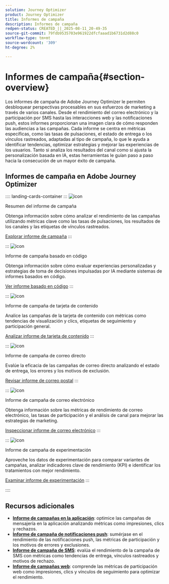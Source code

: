 ```yaml
---
solution: Journey Optimizer
product: Journey Optimizer
title: Informes de campaña
description: Informes de campaña
redpen-status: CREATED_||_2025-08-11_20-49-35
source-git-commit: 79fdb9535703e961922dfcfaaad1b6731d2d88c0
workflow-type: tm+mt
source-wordcount: '309'
ht-degree: 2%

---
```



# Informes de campaña{#section-overview}

Los informes de campaña de Adobe Journey Optimizer le permiten desbloquear perspectivas procesables en sus esfuerzos de marketing a través de varios canales. Desde el rendimiento del correo electrónico y la participación por SMS hasta las interacciones web y las notificaciones push, estos informes proporcionan una imagen clara de cómo responden las audiencias a las campañas. Cada informe se centra en métricas específicas, como las tasas de pulsaciones, el estado de entrega o los vínculos rastreados, adaptadas al tipo de campaña, lo que le ayuda a identificar tendencias, optimizar estrategias y mejorar las experiencias de los usuarios. Tanto si analiza los resultados del canal como si ajusta la personalización basada en IA, estas herramientas le guían paso a paso hacia la consecución de un mayor éxito de campaña.

## Informes de campaña en Adobe Journey Optimizer

:::: landing-cards-container
:::
![icon](https://cdn.experienceleague.adobe.com/icons/chart-line.svg)

Resumen del informe de campaña

Obtenga información sobre cómo analizar el rendimiento de las campañas utilizando métricas clave como las tasas de pulsaciones, los resultados de los canales y las etiquetas de vínculos rastreados.

[Explorar informe de campaña](../using/reports/campaign-global-report-cja.md)
:::

:::
![icon](https://cdn.experienceleague.adobe.com/icons/code-branch.svg)

Informe de campaña basado en código

Obtenga información sobre cómo evaluar experiencias personalizadas y estrategias de toma de decisiones impulsadas por IA mediante sistemas de informes basados en código.

[Ver informe basado en código](../using/reports/campaign-global-report-cja-code.md)
:::

:::
![icon](https://cdn.experienceleague.adobe.com/icons/list-check.svg)

Informe de campaña de tarjeta de contenido

Analice las campañas de la tarjeta de contenido con métricas como tendencias de visualización y clics, etiquetas de seguimiento y participación general.

[Analizar informe de tarjeta de contenido](../using/reports/campaign-global-report-cja-content.md)
:::

:::
![icon](https://cdn.experienceleague.adobe.com/icons/envelope.svg)

Informe de campaña de correo directo

Evalúe la eficacia de las campañas de correo directo analizando el estado de entrega, los errores y los motivos de exclusión.

[Revisar informe de correo postal](../using/reports/campaign-global-report-cja-direct.md)
:::

:::
![icon](https://cdn.experienceleague.adobe.com/icons/envelope-open-text.svg)

Informe de campaña de correo electrónico

Obtenga información sobre las métricas de rendimiento de correo electrónico, las tasas de participación y el análisis de canal para mejorar las estrategias de marketing.

[Inspeccionar informe de correo electrónico](../using/reports/campaign-global-report-cja-email.md)
:::

:::
![icon](https://cdn.experienceleague.adobe.com/icons/vial.svg)

Informe de campaña de experimentación

Aproveche los datos de experimentación para comparar variantes de campañas, analizar indicadores clave de rendimiento (KPI) e identificar los tratamientos con mejor rendimiento.

[Examinar informe de experimentación](../using/reports/campaign-global-report-cja-experimentation.md)
:::

::::


## Recursos adicionales

- **[Informe de campañas en la aplicación](../using/reports/campaign-global-report-cja-inapp.md)**: optimice las campañas de mensajería en la aplicación analizando métricas como impresiones, clics y rechazos.
- **[Informe de campaña de notificaciones push](../using/reports/campaign-global-report-cja-push.md)**: sumérjase en el rendimiento de las notificaciones push, las métricas de participación y los motivos de errores y exclusiones.
- **[Informe de campaña de SMS](../using/reports/campaign-global-report-cja-sms.md)**: evalúa el rendimiento de la campaña de SMS con métricas como tendencias de entrega, vínculos rastreados y motivos de rechazo.
- **[Informe de campañas web](../using/reports/campaign-global-report-cja-web.md)**: comprende las métricas de participación web como impresiones, clics y vínculos de seguimiento para optimizar el rendimiento.
